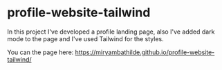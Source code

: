 # profile-website-tailwind

In this project I've developed a profile landing page, also I've added dark mode to the page and I've used Tailwind for the styles.

You can the page here: https://miryambathilde.github.io/profile-website-tailwind/
